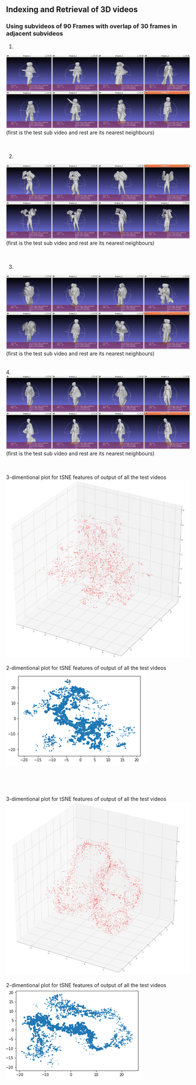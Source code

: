 ## Indexing and Retrieval of 3D videos


### Using subvideos of 90 Frames with overlap of 30 frames in adjacent subvideos

1.
<img src="90_frames_123.png" alt="90_frames_123.png" class="inline"/>
(first is the test sub video and rest are its nearest neighbours)
<br>
<br>
<br>

2.
<img src="90_frames_1234.png" alt="90_frames_1234.png" class="inline"/>
(first is the test sub video and rest are its nearest neighbours)
<br>
<br>
<br>

3.
<img src="90_frames_2345.png" alt="90_frames_2345.png" class="inline"/>
(first is the test sub video and rest are its nearest neighbours)
<br>
<br>
<br>
4.
<img src="90_frames_3456.png" alt="90_frames_3456.png" class="inline"/>
(first is the test sub video and rest are its nearest neighbours)

<br>
<br>
<br>

3-dimentional plot for tSNE features of output of all the test videos
<img src="3D_plot_90_output.png" alt="3D_plot_90_output.png" class="inline"/>
<br>
<br>
2-dimentional plot for tSNE features of output of all the test videos
<br>
<img src="2D_plot_90_output.png" alt="2D_plot_90_output.png" class="inline"/>
<br>
<br>

<br>
<br>

3-dimentional plot for tSNE features of output of all the test videos
<img src="3D_plot_90_optical_output.png" alt="3D_plot_90_optical_output.png" class="inline"/>
<br>
<br>
2-dimentional plot for tSNE features of output of all the test videos
<br>
<img src="2D_plot_90_optical_output.png" alt="2D_plot_90_optical_output.png" class="inline"/>
<br>
<br>
